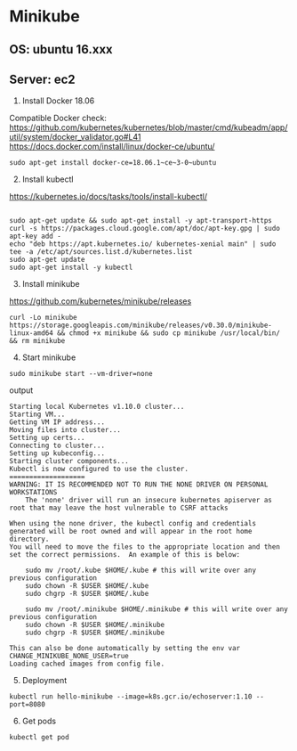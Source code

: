# Minikube
## OS: ubuntu 16.xxx
## Server: ec2

1. Install Docker 18.06

Compatible Docker check: https://github.com/kubernetes/kubernetes/blob/master/cmd/kubeadm/app/util/system/docker_validator.go#L41
https://docs.docker.com/install/linux/docker-ce/ubuntu/
```jshelllanguage
sudo apt-get install docker-ce=18.06.1~ce~3-0~ubuntu
```

2. Install kubectl

https://kubernetes.io/docs/tasks/tools/install-kubectl/
```jshelllanguage

sudo apt-get update && sudo apt-get install -y apt-transport-https
curl -s https://packages.cloud.google.com/apt/doc/apt-key.gpg | sudo apt-key add -
echo "deb https://apt.kubernetes.io/ kubernetes-xenial main" | sudo tee -a /etc/apt/sources.list.d/kubernetes.list
sudo apt-get update
sudo apt-get install -y kubectl
```

3. Install minikube

https://github.com/kubernetes/minikube/releases
```jshelllanguage
curl -Lo minikube https://storage.googleapis.com/minikube/releases/v0.30.0/minikube-linux-amd64 && chmod +x minikube && sudo cp minikube /usr/local/bin/ && rm minikube
```

4. Start minikube
```jshelllanguage
sudo minikube start --vm-driver=none
```

output
```text
Starting local Kubernetes v1.10.0 cluster...
Starting VM...
Getting VM IP address...
Moving files into cluster...
Setting up certs...
Connecting to cluster...
Setting up kubeconfig...
Starting cluster components...
Kubectl is now configured to use the cluster.
===================
WARNING: IT IS RECOMMENDED NOT TO RUN THE NONE DRIVER ON PERSONAL WORKSTATIONS
	The 'none' driver will run an insecure kubernetes apiserver as root that may leave the host vulnerable to CSRF attacks

When using the none driver, the kubectl config and credentials generated will be root owned and will appear in the root home directory.
You will need to move the files to the appropriate location and then set the correct permissions.  An example of this is below:

	sudo mv /root/.kube $HOME/.kube # this will write over any previous configuration
	sudo chown -R $USER $HOME/.kube
	sudo chgrp -R $USER $HOME/.kube

	sudo mv /root/.minikube $HOME/.minikube # this will write over any previous configuration
	sudo chown -R $USER $HOME/.minikube
	sudo chgrp -R $USER $HOME/.minikube

This can also be done automatically by setting the env var CHANGE_MINIKUBE_NONE_USER=true
Loading cached images from config file.
```

5. Deployment
```jshelllanguage
kubectl run hello-minikube --image=k8s.gcr.io/echoserver:1.10 --port=8080
```
6. Get pods
```jshelllanguage
kubectl get pod
```